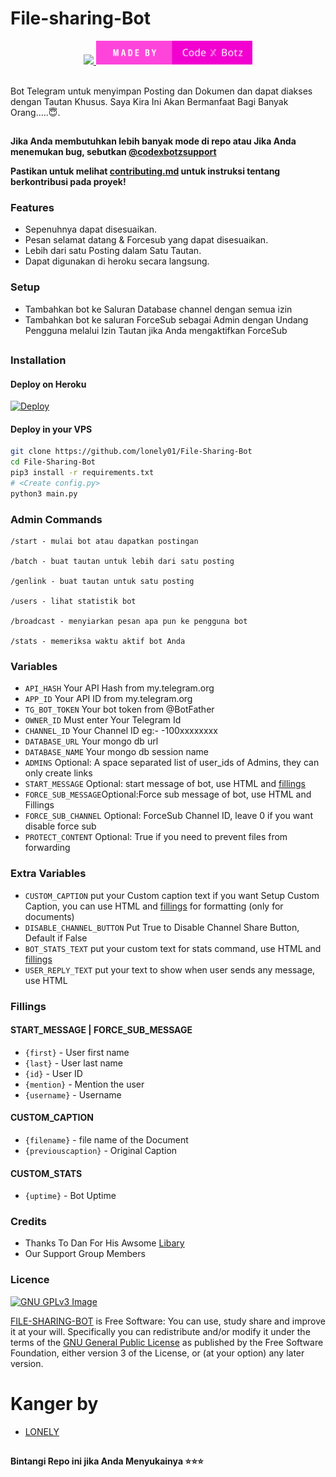 # File-sharing-Bot

<p align="center">
  <a href="https://www.python.org">
    <img src="http://ForTheBadge.com/images/badges/made-with-python.svg" width ="250">
  </a>
  <a href="https://t.me/CodeXBotz">
    <img src="https://github.com/CodeXBotz/PyrogramGenStr/blob/main/resources/madebycodex-badge.svg" width="250">
  </a><br>
  <br>
</p>


Bot Telegram untuk menyimpan Posting dan Dokumen dan dapat diakses dengan Tautan Khusus.
Saya Kira Ini Akan Bermanfaat Bagi Banyak Orang.....😇. 

##

**Jika Anda membutuhkan lebih banyak mode di repo atau Jika Anda menemukan bug, sebutkan [@codexbotzsupport ](https://www.telegram.dog/codexbotzsupport)**

**Pastikan untuk melihat [contributing.md](https://github.com/CodeXBotz/File-Sharing-Bot/blob/main/CONTRIBUTING.md) untuk instruksi tentang berkontribusi pada proyek!**



### Features
- Sepenuhnya dapat disesuaikan.
- Pesan selamat datang & Forcesub yang dapat disesuaikan.
- Lebih dari satu Posting dalam Satu Tautan.
- Dapat digunakan di heroku secara langsung.

### Setup

- Tambahkan bot ke Saluran Database channel dengan semua izin
- Tambahkan bot ke saluran ForceSub sebagai Admin dengan Undang Pengguna melalui Izin Tautan jika Anda mengaktifkan ForceSub

##
### Installation
#### Deploy on Heroku
[![Deploy](https://www.herokucdn.com/deploy/button.svg)](https://heroku.com/deploy)</br>

#### Deploy in your VPS
````bash
git clone https://github.com/lonely01/File-Sharing-Bot
cd File-Sharing-Bot
pip3 install -r requirements.txt
# <Create config.py>
python3 main.py
````

### Admin Commands

```
/start - mulai bot atau dapatkan postingan

/batch - buat tautan untuk lebih dari satu posting

/genlink - buat tautan untuk satu posting

/users - lihat statistik bot

/broadcast - menyiarkan pesan apa pun ke pengguna bot

/stats - memeriksa waktu aktif bot Anda
```

### Variables

* `API_HASH` Your API Hash from my.telegram.org
* `APP_ID` Your API ID from my.telegram.org
* `TG_BOT_TOKEN` Your bot token from @BotFather
* `OWNER_ID` Must enter Your Telegram Id
* `CHANNEL_ID` Your Channel ID eg:- -100xxxxxxxx
* `DATABASE_URL` Your mongo db url
* `DATABASE_NAME` Your mongo db session name
* `ADMINS` Optional: A space separated list of user_ids of Admins, they can only create links
* `START_MESSAGE` Optional: start message of bot, use HTML and <a href='https://github.com/lonely01/File-Sharing-Bot/blob/main/README.md#start_message'>fillings</a>
* `FORCE_SUB_MESSAGE`Optional:Force sub message of bot, use HTML and Fillings
* `FORCE_SUB_CHANNEL` Optional: ForceSub Channel ID, leave 0 if you want disable force sub
* `PROTECT_CONTENT` Optional: True if you need to prevent files from forwarding

### Extra Variables

* `CUSTOM_CAPTION` put your Custom caption text if you want Setup Custom Caption, you can use HTML and <a href='https://github.com/lonely01/File-Sharing-Bot/blob/main/README.md#custom_caption'>fillings</a> for formatting (only for documents)
* `DISABLE_CHANNEL_BUTTON` Put True to Disable Channel Share Button, Default if False
* `BOT_STATS_TEXT` put your custom text for stats command, use HTML and <a href='https://github.com/lonely01/File-Sharing-Bot/blob/main/README.md#custom_stats'>fillings</a>
* `USER_REPLY_TEXT` put your text to show when user sends any message, use HTML


### Fillings
#### START_MESSAGE | FORCE_SUB_MESSAGE

* `{first}` - User first name
* `{last}` - User last name
* `{id}` - User ID
* `{mention}` - Mention the user
* `{username}` - Username

#### CUSTOM_CAPTION

* `{filename}` - file name of the Document
* `{previouscaption}` - Original Caption

#### CUSTOM_STATS

* `{uptime}` - Bot Uptime

### Credits

- Thanks To Dan For His Awsome [Libary](https://github.com/pyrogram/pyrogram)
- Our Support Group Members

### Licence
[![GNU GPLv3 Image](https://www.gnu.org/graphics/gplv3-127x51.png)](http://www.gnu.org/licenses/gpl-3.0.en.html)  

[FILE-SHARING-BOT](https://github.com/CodeXBotz/File-Sharing-Bot/) is Free Software: You can use, study share and improve it at your
will. Specifically you can redistribute and/or modify it under the terms of the
[GNU General Public License](https://www.gnu.org/licenses/gpl.html) as
published by the Free Software Foundation, either version 3 of the License, or
(at your option) any later version. 

# Kanger by
* [LONELY](https://github.com/lonely011)
##

   **Bintangi Repo ini jika Anda Menyukainya ⭐⭐⭐**

